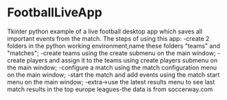 # FootballLiveApp
Tkinter python example of a live football desktop app which saves all important events from the match.
The steps of using this app:
-create 2 folders in the python working environment,name these folders "teams" and "matches";
-create teams using the create submenu on the main window;
-create players and assign it to the teams using create players submenu on the main window;
-configure a match using the match configuration menu on the main window;
-start the match and add events using the match start menu on the main window;
-extra->use the latest results menu to see last match results in the top europe leagues-the data is from soccerway.com
